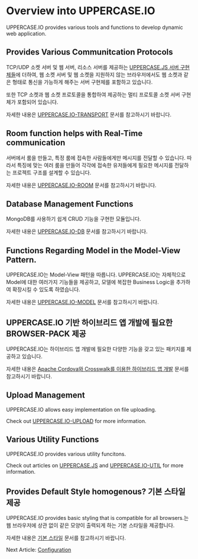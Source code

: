 # Overview into UPPERCASE.IO
UPPERCASE.IO provides various tools and functions to develop dynamic web application.

## Provides Various Communitcation Protocols
TCP/UDP 소켓 서버 및 웹 서버, 리소스 서버를 제공하는 [UPPERCASE.JS 서버 구현체들](https://github.com/Hanul/UPPERCASE.JS/blob/master/DOC/KR/UPPERCASE.JS-NODE.md#각종-서버-구현체들)에 더하여, 웹 소켓 서버 및 웹 소켓을 지원하지 않는 브라우저에서도 웹 소켓과 같은 형태로 통신을 가능하게 해주는 서버 구현체를 포함하고 있습니다.

또한 TCP 소켓과 웹 소켓 프로토콜을 통합하여 제공하는 멀티 프로토콜 소켓 서버 구현체가 포함되어 있습니다.

자세한 내용은 [UPPERCASE.IO-TRANSPORT](UPPERCASE.IO-TRANSPORT.md) 문서를 참고하시기 바랍니다.

## Room function helps with Real-Time communication
서버에서 룸을 만들고, 특정 룸에 접속한 사람들에게만 메시지를 전달할 수 있습니다. 따라서 특징에 맞는 여러 룸을 만들어 각각에 접속한 유저들에게 필요한 메시지를 전달하는 프로젝트 구조를 설계할 수 있습니다.

자세한 내용은 [UPPERCASE.IO-ROOM](UPPERCASE.IO-ROOM.md) 문서를 참고하시기 바랍니다.

## Database Management Functions
MongoDB를 사용하기 쉽게 CRUD 기능을 구현한 모듈입니다.

자세한 내용은 [UPPERCASE.IO-DB](UPPERCASE.IO-DB.md) 문서를 참고하시기 바랍니다.

## Functions Regarding Model in the Model-View Pattern.
UPPERCASE.IO는 Model-View 패턴을 따릅니다. UPPERCASE.IO는 자체적으로 Model에 대한 여러가지 기능들을 제공하고, 모델에 복잡한 Business Logic을 추가하여 확장시킬 수 있도록 하였습니다.

자세한 내용은 [UPPERCASE.IO-MODEL](UPPERCASE.IO-MODEL.md) 문서를 참고하시기 바랍니다.

## UPPERCASE.IO 기반 하이브리드 앱 개발에 필요한 BROWSER-PACK 제공
UPPERCASE.IO는 하이브리드 앱 개발에 필요한 다양한 기능을 갖고 있는 패키지를 제공하고 있습니다.

자세한 내용은 [Apache Cordova와 Crosswalk를 이용한 하이브리드 앱 개발](CORDOVA.md) 문서를 참고하시기 바랍니다.

## Upload Management
UPPERCASE.IO allows easy implementation on file uploading.

Check out [UPPERCASE.IO-UPLOAD](UPPERCASE.IO-UPLOAD.md) for more information.

## Various Utility Functions
UPPERCASE.IO provides various utility funcitons.

Check out  articles on [UPPERCASE.JS](UPPERCASE.JS.md) and [UPPERCASE.IO-UTIL](UPPERCASE.IO-UTIL.md) for more information.

## Provides Default Style homogenous? 기본 스타일 제공
UPPERCASE.IO provides basic styling that is compatible for all browsers.는 웹 브라우저에 상관 없이 같은 모양이 출력되게 하는 기본 스타일을 제공합니다.

자세한 내용은 [기본 스타일](BASE_STYLE.md) 문서를 참고하시기 바랍니다.

Next Article: [Configuration](CONFIG.md)